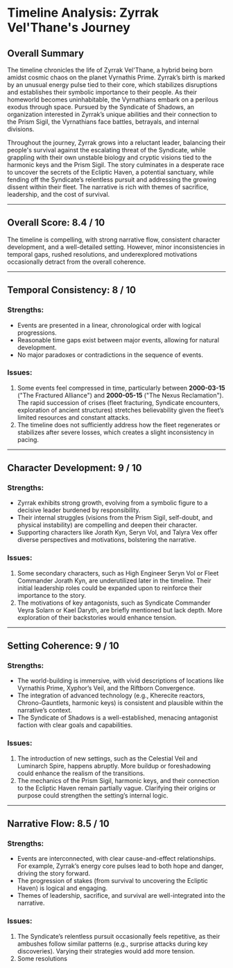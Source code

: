 # Timeline Analysis: Zyrrak Vel'Thane's Journey

## Overall Summary

The timeline chronicles the life of Zyrrak Vel'Thane, a hybrid being born amidst cosmic chaos on the planet Vyrnathis Prime. Zyrrak’s birth is marked by an unusual energy pulse tied to their core, which stabilizes disruptions and establishes their symbolic importance to their people. As their homeworld becomes uninhabitable, the Vyrnathians embark on a perilous exodus through space. Pursued by the Syndicate of Shadows, an organization interested in Zyrrak’s unique abilities and their connection to the Prism Sigil, the Vyrnathians face battles, betrayals, and internal divisions.

Throughout the journey, Zyrrak grows into a reluctant leader, balancing their people's survival against the escalating threat of the Syndicate, while grappling with their own unstable biology and cryptic visions tied to the harmonic keys and the Prism Sigil. The story culminates in a desperate race to uncover the secrets of the Ecliptic Haven, a potential sanctuary, while fending off the Syndicate’s relentless pursuit and addressing the growing dissent within their fleet. The narrative is rich with themes of sacrifice, leadership, and the cost of survival.

---

## Overall Score: **8.4 / 10**
The timeline is compelling, with strong narrative flow, consistent character development, and a well-detailed setting. However, minor inconsistencies in temporal gaps, rushed resolutions, and underexplored motivations occasionally detract from the overall coherence. 

---

## Temporal Consistency: **8 / 10**

### Strengths:
- Events are presented in a linear, chronological order with logical progressions.
- Reasonable time gaps exist between major events, allowing for natural development.
- No major paradoxes or contradictions in the sequence of events.

### Issues:
1. Some events feel compressed in time, particularly between **2000-03-15** ("The Fractured Alliance") and **2000-05-15** ("The Nexus Reclamation"). The rapid succession of crises (fleet fracturing, Syndicate encounters, exploration of ancient structures) stretches believability given the fleet’s limited resources and constant attacks.
2. The timeline does not sufficiently address how the fleet regenerates or stabilizes after severe losses, which creates a slight inconsistency in pacing.

---

## Character Development: **9 / 10**

### Strengths:
- Zyrrak exhibits strong growth, evolving from a symbolic figure to a decisive leader burdened by responsibility.
- Their internal struggles (visions from the Prism Sigil, self-doubt, and physical instability) are compelling and deepen their character.
- Supporting characters like Jorath Kyn, Seryn Vol, and Talyra Vex offer diverse perspectives and motivations, bolstering the narrative.

### Issues:
1. Some secondary characters, such as High Engineer Seryn Vol or Fleet Commander Jorath Kyn, are underutilized later in the timeline. Their initial leadership roles could be expanded upon to reinforce their importance to the story.
2. The motivations of key antagonists, such as Syndicate Commander Veyra Solarn or Kael Daryth, are briefly mentioned but lack depth. More exploration of their backstories would enhance tension.

---

## Setting Coherence: **9 / 10**

### Strengths:
- The world-building is immersive, with vivid descriptions of locations like Vyrnathis Prime, Xyphor’s Veil, and the Riftborn Convergence.
- The integration of advanced technology (e.g., Kherecite reactors, Chrono-Gauntlets, harmonic keys) is consistent and plausible within the narrative’s context.
- The Syndicate of Shadows is a well-established, menacing antagonist faction with clear goals and capabilities.

### Issues:
1. The introduction of new settings, such as the Celestial Veil and Luminarch Spire, happens abruptly. More buildup or foreshadowing could enhance the realism of the transitions.
2. The mechanics of the Prism Sigil, harmonic keys, and their connection to the Ecliptic Haven remain partially vague. Clarifying their origins or purpose could strengthen the setting’s internal logic.

---

## Narrative Flow: **8.5 / 10**

### Strengths:
- Events are interconnected, with clear cause-and-effect relationships. For example, Zyrrak’s energy core pulses lead to both hope and danger, driving the story forward.
- The progression of stakes (from survival to uncovering the Ecliptic Haven) is logical and engaging.
- Themes of leadership, sacrifice, and survival are well-integrated into the narrative.

### Issues:
1. The Syndicate’s relentless pursuit occasionally feels repetitive, as their ambushes follow similar patterns (e.g., surprise attacks during key discoveries). Varying their strategies would add more tension.
2. Some resolutions